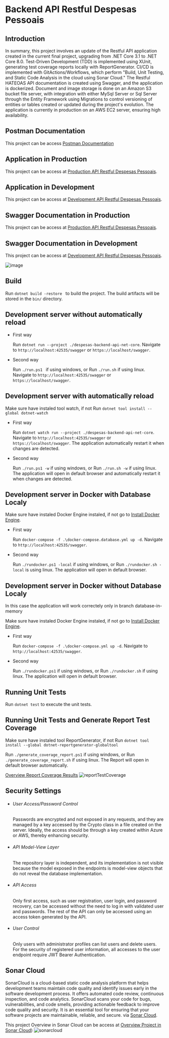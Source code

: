# Backend API Restful Despesas Pessoais 

## Introduction

In summary, this project involves an update of the Restful API application created in the current final project, upgrading from .NET Core 3.1 to .NET Core 8.0. Test-Driven Development (TDD) is implemented using XUnit, generating test coverage reports locally with ReportGenerator. CI/CD is implemented with GitActions/Workflows, which perform "Build, Unit Testing, and Static Code Analysis in the cloud using Sonar Cloud." The Restful HATEOAS API documentation is created using Swagger, and the application is dockerized. Document and image storage is done on an Amazon S3 bucket file server, with integration with either MySql Server or Sql Server through the Entity Framework using Migrations to control versioning of entities or tables created or updated during the project's evolution. The application is currently in production on an AWS EC2 server, ensuring high availability.

## Postman Documentation 
This project can be access [Postman Documentation](https://bold-eclipse-872793.postman.co/workspace/local-api-despesas-pessoais~bb08206c-ff0d-44c9-b49e-55339a554a3b/overview)

## Application in Production 
This project can be access at [Production API Restful Despesas Pessoais](https://alexfariakof.com).

## Application in Development 
This project can be access at [Development API Restful Despesas Pessoais](https://alexfariakof.com:42535).

## Swagger Documentation in Production 
This project can be access at [Production API Restful Despesas Pessoais](https://alexfariakof.com/swagger).

## Swagger Documentation in Development 
This project can be access at [Development API Restful Despesas Pessoais](https://alexfariakof.com:42535/swagger).


![image](https://github.com/alexfariakof/despesas-backend-api-net-core/assets/42475620/c0abe2f5-da31-4907-90dc-bbb06a95d2f3)


## Build

Run `dotnet build -restore ` to build the project. The build artifacts will be stored in the `bin/` directory. 

## Development server without automatically reload

* First way

  Run `dotnet run --project ./despesas-backend-api-net-core`. Navigate to `http://localhost:42535/swagger` or `https://localhost/swagger`.

* Second way

  Run `./run.ps1 ` if using windows, or Run `./run.sh` if using linux. Navigate to `http://localhost:42535/swagger` or `https://localhost/swagger`.

## Development server with automatically reload

Make sure have instaled tool watch, if not Run `dotnet tool install --global dotnet-watch`

* First way

  Run `dotnet watch run --project ./despesas-backend-api-net-core`. Navigate to `http://localhost:42535/swagger` or `https://localhost/swagger`. The application automatically restart it when changes are detected.
  
* Second way

  Run `./run.ps1 -w` if using windows, or Run `./run.sh -w` if using linux. The application will open in default browser and automatically restart it when changes are detected.

## Development server in Docker with Database Localy

Make sure have instaled Docker Engine instaled, if not go to [Install Docker Engine](https://docs.docker.com/engine/install/).

* First way

  Run `docker-compose -f .\docker-compose.database.yml up -d`.  Navigate to `http://localhost:42535/swagger`. 
  
* Second way

  Run `./rundocker.ps1 -local` if using windows, or Run `./rundocker.sh -local` is using linux. The application will open in default browser.

## Development server in Docker without Database Localy 
In this case the application will work correctely only in branch database-in-memory

Make sure have instaled Docker Engine instaled, if not go to [Install Docker Engine](https://docs.docker.com/engine/install/).

* First way

  Run `docker-compose -f .\docker-compose.yml up -d`.  Navigate to `http://localhost:42535/swagger`. 
  
* Second way

  Run  `./rundocker.ps1` if using windows, or Run `./rundocker.sh` if using linux. The application will open in default browser.

  

## Running Unit Tests

Run `dotnet test` to execute the unit tests.

## Running Unit Tests and Generate Report Test Coverage

Make sure have instaled tool ReportGenerator, if not Run `dotnet tool install --global dotnet-reportgenerator-globaltool`

Run  `./generate_coverage_report.ps1` if using windows, or Run `./generate_coverage_report.sh` if using linux. The Report will open in default browser automatically.

[Overview Report Coverage Results](http://alexfariakof.com:42536/coveragereport/index.html) 
![reportTestCoverage](https://github.com/alexfariakof/despesas-backend-api-net-core/assets/42475620/afd1b5e4-5a2f-490c-bf4f-a530df41c1ae)

## Security Settings
 <ul>
      <li>   
         <h6>User Access/Password Control</h6>
            <p>Passwords are encrypted and not exposed in any requests, and they are managed by a key  accessed by the Crypto class in a file created on the server. Ideally, the access should be through a key created within Azure or AWS, thereby enhancing security.
         </p>
      </li>
      <li>
         <h6>API Model-View Layer</h6>
            <p>The repository layer is independent, and its implementation is not visible because the model exposed in the endpoints is model-view objects that do not reveal the database implementation.
         </p>
      </li>
      <li>
         <h6>API Access</h6>
            <p>Only first access, such as user registration, user login, and password recovery, can be accessed without the need to log in with validated user and passwords. The rest of the API can only be accessed using an access token generated by the API. 
         </p>
      </li>
      <li>
         <h6>User Control</h6>
            <p>Only users with administrator profiles can list users and delete users. For the security of registered user information, all accesses to the user endpoint require JWT Bearer Authentication.
         </p>
      </li>                 
 </ul>


## Sonar Cloud

SonarCloud is a cloud-based static code analysis platform that helps development teams maintain code quality and identify issues early in the software development process. It offers automated code review, continuous inspection, and code analytics. SonarCloud scans your code for bugs, vulnerabilities, and code smells, providing actionable feedback to improve code quality and security. It is an essential tool for ensuring that your software projects are maintainable, reliable, and secure. via [Sonar Cloud](https://sonarcloud.io/).

This project Overview in Sonar Cloud can be access at [Overview Project in Sonar Cloud](https://sonarcloud.io/project/overview?id=alexfariakof_app-despesas-pessoais)) 
![sonarcloud](https://github.com/alexfariakof/despesas-backend-api-net-core/assets/42475620/fd4b2bc7-c254-438b-8194-a07ec62da86b)

